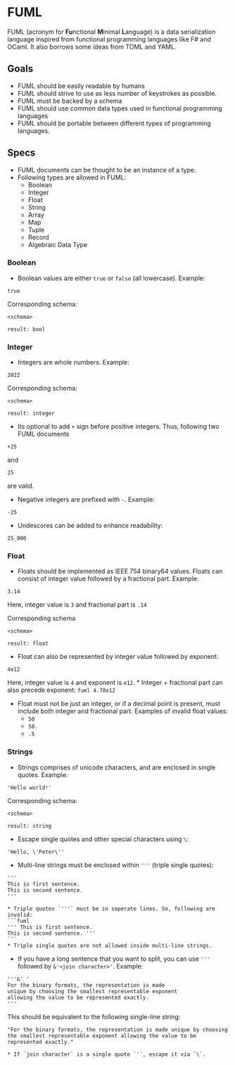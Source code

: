 # FUML
FUML (acronym for **Fu**nctional **M**inimal **L**anguage) is a data serialization language inspired from functional programming languages like F# and OCaml. It also borrows some ideas from TOML and YAML.

## Goals

* FUML should be easily readable by humans
* FUML should strive to use as less number of keystrokes as possible.
* FUML must be backed by a schema
* FUML should use common data types used in functional programming languages
* FUML should be portable between different types of programming languages.

## Specs

* FUML documents can be thought to be an instance of a type.
* Following types are allowed in FUML:
    * Boolean
    * Integer
    * Float
    * String
    * Array
    * Map
    * Tuple
    * Record
    * Algebraic Data Type

### Boolean
* Boolean values are either `true` or `false` (all lowercase). Example:
```fuml
true
```

Corresponding schema:
```fuml
<schema>

result: bool
```

### Integer
* Integers are whole numbers. Example:
```fuml
2022
```

Corresponding schema:
```fuml
<schema>

result: integer
```
* Its optional to add `+` sign before positive integers. Thus, following two FUML documents
```fuml
+25
```
and 
```fuml
25
```
are valid.
* Negative integers are prefixed with `-`. Example:
```fuml
-25
```
* Undescores can be added to enhance readability:
```fuml
25_000
```

### Float
* Floats should be implemented as IEEE 754 binary64 values. Floats can consist of integer value followed by a fractional part. Example:
```fuml
3.14
```
Here, integer value is `3` and fractional part is `.14`

Corresponding schema
```fuml
<schema>

result: float
```
* Float can also be represented by integer value followed by exponent:
```fuml
4e12
```
Here, integer value is `4` and exponent is `e12`.
    * Integer + fractional part can also precede exponent:
    ```fuml
    4.78e12
    ```
* Float must not be just an integer, or if a decimal point is present, must include both integer and fractional part. Examples of invalid float values:
    * `50`
    * `50.`
    * `.5`

### Strings
* Strings comprises of unicode characters, and are enclosed in single quotes. Example:
```fuml
'Hello world!'
```

Corresponding schema:
```fuml
<schema>

result: string
```

* Escape single quotes and other special characters using `\`:
```fuml
'Hello, \'Peter\''
```

* Multi-line strings must be enclosed within `'''` (triple single quotes):
```fuml
'''
This is first sentence.
This is second sentence.
'''
```
    * Triple quotes `'''` must be in seperate lines. So, following are invalid:
    ```fuml
    ''' This is first sentence.
    This is second sentence. '''
    ```
    * Triple single quotes are not allowed inside multi-line strings.

* If you have a long sentence that you want to split, you can use `'''` followed by `&'<join character>'`. Example:
```fuml
'''&' '
For the binary formats, the representation is made
unique by choosing the smallest representable exponent
allowing the value to be represented exactly.
'''
```
This should be equivalent to the following single-line string:
```fuml
"For the binary formats, the representation is made unique by choosing the smallest representable exponent allowing the value to be represented exactly."
```
    * If `join character` is a single quote `'`, escape it via `\`.

